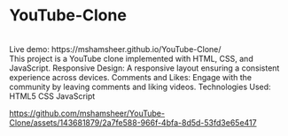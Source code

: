 # YouTube-Clone
<br>
Live demo: https://mshamsheer.github.io/YouTube-Clone/ 
<br>
This project is a YouTube clone implemented with HTML, CSS, and JavaScript.
Responsive Design: A responsive layout ensuring a consistent experience across devices.
Comments and Likes: Engage with the community by leaving comments and liking videos.
Technologies Used:
HTML5
CSS
JavaScript
<br>

https://github.com/mshamsheer/YouTube-Clone/assets/143681879/2a7fe588-966f-4bfa-8d5d-53fd3e65e417


